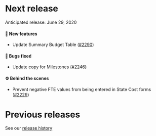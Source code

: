 # Next release

Anticipated release: June 29, 2020

#### 🚀 New features

- Update Summary Budget Table ([#2290])

#### 🐛 Bugs fixed

- Update copy for Milestones ([#2246])

#### ⚙️ Behind the scenes

- Prevent negative FTE values from being entered in State Cost forms ([#2229])

# Previous releases

See our [release history](https://github.com/18F/cms-hitech-apd/releases)

[#2229]: https://github.com/18F/cms-hitech-apd/issues/2229
[#2246]: https://github.com/18F/cms-hitech-apd/issues/2246
[#2290]: https://github.com/18F/cms-hitech-apd/issues/2290

